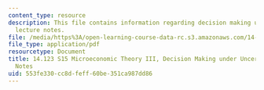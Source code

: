 ```yaml
---
content_type: resource
description: This file contains information regarding decision making under uncertainty
  lecture notes.
file: /media/https%3A/open-learning-course-data-rc.s3.amazonaws.com/14-123-microeconomic-theory-iii-spring-2015/553fe330cc8dfeff60be351ca987dd86_MIT14_123S15_Chap5.pdf
file_type: application/pdf
resourcetype: Document
title: 14.123 S15 Microeconomic Theory III, Decision Making under Uncertainty Lecture
  Notes
uid: 553fe330-cc8d-feff-60be-351ca987dd86
---
```

